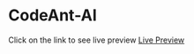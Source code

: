 # CodeAnt-AI
Click on the link to see live preview 
[Live Preview](https://sudip-santra.github.io/CodeAnt-AI/)
